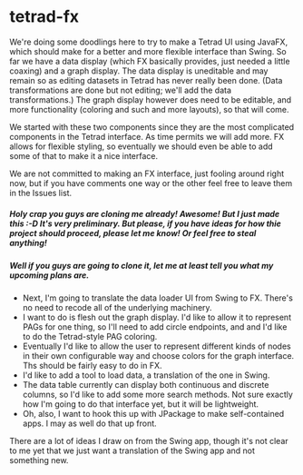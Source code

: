 # tetrad-fx

We're doing some doodlings here to try to make a Tetrad UI using JavaFX, which should make for a better and more flexible interface than Swing. So far we have a data display (which FX basically provides, just needed a little coaxing) and a graph display. The data display is uneditable and may remain so as editing datasets in Tetrad has never really been done. (Data transformations are done but not editing; we'll add the data transformations.) The graph display however does need to be editable, and more functionality (coloring and such and more layouts), so that will come.

We started with these two components since they are the most complicated components in the Tetrad interface. As time permits we will add more. FX allows for flexible styling, so eventually we should even be able to add some of that to make it a nice interface.

We are not committed to making an FX interface, just fooling around right now, but if you have comments one way or the other feel free to leave them in the Issues list.

##### Holy crap you guys are cloning me already! Awesome! But I _just made this_ :-D It's very preliminary. But please, if you have ideas for how thie project should proceed, please let me know! Or feel free to steal anything!

##### Well if you guys are going to clone it, let me at least tell you what my upcoming plans are.
* Next, I'm going to translate the data loader UI from Swing to FX. There's no need to recode all of the underlying machinery.
* I want to do is flesh out the graph display. I'd like to allow it to represent PAGs for one thing, so I'll need to add circle endpoints, and and I'd like to do the Tetrad-style PAG coloring.
* Eventually I'd like to allow the user to represent different kinds of nodes in their own configurable way and choose colors for the graph interface. Ths should be fairly easy to do in FX.
* I'd like to add a tool to load data, a translation of the one in Swing.
* The data table currently can display both continuous and discrete columns, so I'd like to add some more search methods. Not sure exactly how I'm going to do that interface yet, but it will be lightweight.
* Oh, also, I want to hook this up with JPackage to make self-contained apps. I may as well do that up front.

There are a lot of ideas I draw on from the Swing app, though it's not clear to me yet that we just want a translation of the Swing app and not something new.
